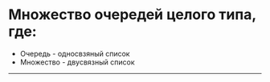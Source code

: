 # Множество очередей целого типа, где:
+  Очередь - односвзяный список
+  Множество - двусвязный список
---------------------------------------
